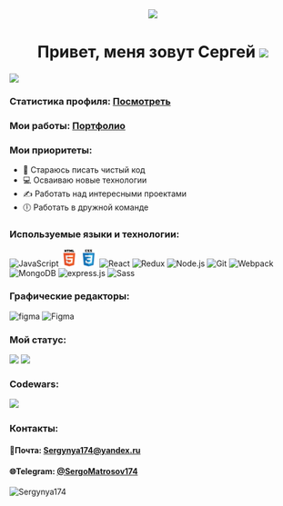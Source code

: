 <div id="header" align="center">
  <img src="https://media.giphy.com/media/M9gbBd9nbDrOTu1Mqx/giphy.gif" width="100"/>
</div>

<h1 align="center">Привет, меня зовут Сергей 
    <img src="https://github.com/blackcater/blackcater/raw/main/images/Hi.gif" height="32"/>
</h1>

<img align="center" src="https://readme-typing-svg.herokuapp.com?size=24&duration=5000&color=228B22&width=700&height=50&lines=%D0%AF+Frontend+%D1%80%D0%B0%D0%B7%D1%80%D0%B0%D0%B1%D0%BE%D1%82%D1%87%D0%B8%D0%BA"/>

### Статистика профиля: [Посмотреть](https://metrics.lecoq.io/insights/Sergynya174)

### Мои работы: [Портфолио](https://portfolio-jz1e.vercel.app/)

### Мои приоритеты:
+ 🧼 Стараюсь писать чистый код
+ 💻 Осваиваю новые технологии
+ ✍ Работать над интересными проектами
+ 🕕 Работать в дружной команде

### Используемые языки и технологии:
<div display='flex'>
  <img src="https://cdn.iconscout.com/icon/free/png-256/javascript-2752148-2284965.png" alt="JavaScript" width="30" height="30" style="max-width: 100%">
  <img src="https://raw.githubusercontent.com/devicons/devicon/master/icons/html5/html5-original-wordmark.svg" alt="HTML" width="30" height="30" style="max-width:    100%">
  <img src="https://raw.githubusercontent.com/devicons/devicon/master/icons/css3/css3-original-wordmark.svg" alt="CSS" width="30" height="30" style="max-width: 100%">
  <img src="https://www.cloudanalogy.co.uk/wp-content/uploads/2019/06/react.png" alt="React" width="30" height="30" style="max-width: 100%">
  <img src="https://raw.githubusercontent.com/reduxjs/redux/master/logo/logo.png" alt="Redux" width="30" height="30" style="max-width: 100%">
  <img src="https://nodejs.org/static/images/logo.svg" alt="Node.js" width="30" height="30" style="max-width: 100%">
  <img src="https://www.vectorlogo.zone/logos/git-scm/git-scm-icon.svg" alt="Git" width="30" height="30" style="max-width: 100%">
  <img src="https://raw.githubusercontent.com/webpack/media/master/logo/icon-square-big.png" alt="Webpack" width="30" height="30" style="max-width: 100%">
  <img src="https://fc01.deviantart.net/fs70/f/2010/168/e/1/Icon_MongoDB_by_xkneo.png" alt="MongoDB" width="30" height="30" style="max-width: 100%">
  <img src="https://i2.wp.com/www.mementotech.in/assets/images/icons/express.png" alt="express.js" width="30" height="30" style="max-width: 100%">
  <img src="https://cdn.worldvectorlogo.com/logos/sass-1.svg" alt="Sass" width="30" height="30" style="max-width: 100%">
</div>

### Графические редакторы:
<div>
  <img src="https://www.vectorlogo.zone/logos/figma/figma-icon.svg" alt="figma" width="30" height="30" style="max-width: 100%">
  <img src="https://cdn.sanity.io/images/599r6htc/localized/46a76c802176eb17b04e12108de7e7e0f3736dc6-1108x1108.svg?w=30&h=30&fit=max&auto=format" alt="Figma" width="30" height="30" style="max-width: 100%">
</div>

### Мой статус:
<div display='flex'>
  <img src="http://github-readme-streak-stats.herokuapp.com?user=Sergynya174&theme=gruvbox&date_format=M%20j%5B%2C%20Y%5D">
  <img src="https://github-profile-summary-cards.vercel.app/api/cards/repos-per-language?username=Sergynya174&theme=gruvbox">
</div>

### Codewars:
<div>
  <img width="30%" src="https://www.codewars.com/users/Sergynya174/badges/large">
</div>

### Контакты:
#### 📧Почта: Sergynya174@yandex.ru
#### 🌐Telegram: [@SergoMatrosov174](https://t.me/SergoMatrosov174)
<img src="https://komarev.com/ghpvc/?username=your-github-Sergynya174&style=flat-square&color=orange" alt="Sergynya174"/>
